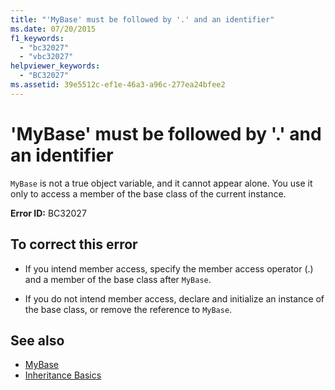 ```yaml
---
title: "'MyBase' must be followed by '.' and an identifier"
ms.date: 07/20/2015
f1_keywords: 
  - "bc32027"
  - "vbc32027"
helpviewer_keywords: 
  - "BC32027"
ms.assetid: 39e5512c-ef1e-46a3-a96c-277ea24bfee2
---
```

# 'MyBase' must be followed by '.' and an identifier
`MyBase` is not a true object variable, and it cannot appear alone. You use it only to access a member of the base class of the current instance.  
  
 **Error ID:** BC32027  
  
## To correct this error  
  
-   If you intend member access, specify the member access operator (.) and a member of the base class after `MyBase`.  
  
-   If you do not intend member access, declare and initialize an instance of the base class, or remove the reference to `MyBase`.  
  
## See also
- [MyBase](~/docs/visual-basic/programming-guide/program-structure/me-my-mybase-and-myclass.md#mybase)
- [Inheritance Basics](../../visual-basic/programming-guide/language-features/objects-and-classes/inheritance-basics.md)
